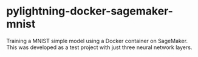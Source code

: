 # pylightning-docker-sagemaker-mnist
Training a MNIST simple model using a Docker container on SageMaker.
This was developed as a test project with just three neural network layers.  
